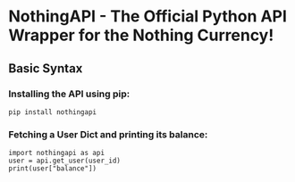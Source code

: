 # NothingAPI - The Official Python API Wrapper for the Nothing Currency!
## Basic Syntax
### Installing the API using pip:
```
pip install nothingapi
```

### Fetching a User Dict and printing its balance:
```
import nothingapi as api
user = api.get_user(user_id)
print(user["balance"])
```